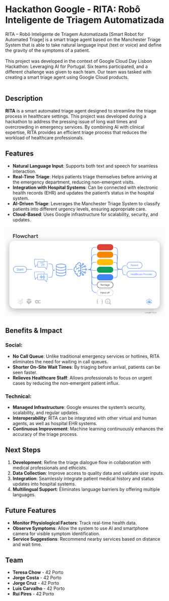 # Hackathon Google - RITA: Robô Inteligente de Triagem Automatizada

RITA – Robô Inteligente de Triagem Automatizada [Smart Robot for Automated Triage] is a smart triage agent based on the Manchester Triage System that is able to take natural language input (text or voice) and define the gravity of the symptoms of a patient.</br></br>
This project was developed in the context of Google Cloud Day Lisbon Hackathon: Leveraging AI for Portugal. Six teams participated, and a different challenge was given to each team. Our team was tasked with creating a smart triage agent using Google Cloud products.</br>
</br>

## Description
**RITA** is a smart automated triage agent designed to streamline the triage process in healthcare settings. This project was developed during a hackathon to address the pressing issue of long wait times and overcrowding in emergency services. By combining AI with clinical expertise, RITA provides an efficient triage process that reduces the workload of healthcare professionals.

## Features
- **Natural Language Input**: Supports both text and speech for seamless interaction.
- **Real-Time Triage**: Helps patients triage themselves before arriving at the emergency department, reducing non-emergent visits.
- **Integration with Hospital Systems**: Can be connected with electronic health records (EHR) and updates the patient’s status in the hospital system.
- **AI-Driven Triage**: Leverages the Manchester Triage System to classify patients into different urgency levels, ensuring appropriate care.
- **Cloud-Based**: Uses Google infrastructure for scalability, security, and updates.

![abs](https://github.com/mjorgecruz/google_hackathon/blob/main/(Static)%20SC1%20-%20Hackathon%20Pitch%20-%20Team%201.png)
  
## Benefits & Impact
### Social:
- **No Call Queue**: Unlike traditional emergency services or hotlines, RITA eliminates the need for waiting in call queues.
- **Shorter On-Site Wait Times**: By triaging before arrival, patients can be seen faster.
- **Relieves Healthcare Staff**: Allows professionals to focus on urgent cases by reducing the non-emergent patient influx.
  
### Technical:
- **Managed Infrastructure**: Google ensures the system’s security, scalability, and regular updates.
- **Interoperability**: RITA can be integrated with other virtual and human agents, as well as hospital EHR systems.
- **Continuous Improvement**: Machine learning continuously enhances the accuracy of the triage process.

## Next Steps
1. **Development**: Refine the triage dialogue flow in collaboration with medical professionals and ethicists.
2. **Data Collection**: Improve access to quality data and validate user inputs.
3. **Integration**: Seamlessly integrate patient medical history and status updates into hospital systems.
4. **Multilingual Support**: Eliminates language barriers by offering multiple languages.

## Future Features
- **Monitor Physiological Factors**: Track real-time health data.
- **Observe Symptoms**: Allow the system to use AI and smartphone camera for visible symptom identification.
- **Service Suggestions**: Recommend nearby services based on distance and wait time.

## Team
- **Teresa Chow** - 42 Porto
- **Jorge Costa** - 42 Porto
- **Jorge Cruz** - 42 Porto
- **Luís Carvalho** - 42 Porto
- **Rui Pires** - 42 Porto

